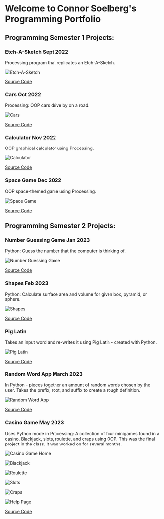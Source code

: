 # Welcome to Connor Soelberg's Programming Portfolio

## Programming Semester 1 Projects:

### Etch-A-Sketch Sept 2022

Processing program that replicates an Etch-A-Sketch.

![Etch-A-Sketch](https://github.com/SlySlinky/ProgrammingPortfolio/blob/gh-pages/images/Etch.png?raw=true)

[Source Code](https://github.com/SlySlinky/ProgrammingPortfolio/tree/gh-pages/src/etch)

### Cars Oct 2022

Processing: OOP cars drive by on a road.

![Cars](https://github.com/SlySlinky/ProgrammingPortfolio/blob/gh-pages/images/cars.png?raw=true)

[Source Code](https://github.com/SlySlinky/ProgrammingPortfolio/tree/gh-pages/src/cars)

### Calculator Nov 2022

OOP graphical calculator using Processing.

![Calculator](https://github.com/SlySlinky/ProgrammingPortfolio/blob/gh-pages/images/calc.png?raw=true)

[Source Code](https://github.com/SlySlinky/ProgrammingPortfolio/tree/gh-pages/src/calc)

### Space Game Dec 2022

OOP space-themed game using Processing.

![Space Game](https://github.com/SlySlinky/ProgrammingPortfolio/blob/gh-pages/images/space.png?raw=true)

[Source Code](https://github.com/SlySlinky/ProgrammingPortfolio/tree/gh-pages/src/space)

## Programming Semester 2 Projects:

### Number Guessing Game Jan 2023

Python: Guess the number that the computer is thinking of.

![Number Guessing Game](https://github.com/SlySlinky/ProgrammingPortfolio/blob/gh-pages/images/number.png?raw=true)

[Source Code](https://github.com/SlySlinky/ProgrammingPortfolio/tree/gh-pages/src/number)

### Shapes Feb 2023

Python: Calculate surface area and volume for given box, pyramid, or sphere.

![Shapes](https://github.com/SlySlinky/ProgrammingPortfolio/blob/gh-pages/images/shapes.png?raw=true)

[Source Code](https://github.com/SlySlinky/ProgrammingPortfolio/tree/gh-pages/src/shapes)

### Pig Latin

Takes an input word and re-writes it using Pig Latin - created with Python.

![Pig Latin](https://github.com/SlySlinky/ProgrammingPortfolio/blob/gh-pages/images/PigLatin.png?raw=true)

[Source Code](https://github.com/SlySlinky/ProgrammingPortfolio/tree/gh-pages/src/pig)

### Random Word App March 2023

In Python - pieces together an amount of random words chosen by the user. Takes the prefix, root, and suffix to create a rough definition.

![Random Word App](https://github.com/SlySlinky/ProgrammingPortfolio/blob/gh-pages/images/RandomWordApp.png?raw=true)

[Source Code](https://github.com/SlySlinky/ProgrammingPortfolio/tree/gh-pages/src/words)

### Casino Game May 2023

Uses Python mode in Processing: A collection of four minigames found in a casino. Blackjack, slots, roulette, and craps using OOP. This was the final project in the class. It was worked on for several months.

![Casino Game Home](https://github.com/SlySlinky/ProgrammingPortfolio/blob/gh-pages/images/CasinoGameHome.png?raw=true)

![Blackjack](https://github.com/SlySlinky/ProgrammingPortfolio/blob/gh-pages/images/Blackjack.png?raw=true)

![Roulette](https://github.com/SlySlinky/ProgrammingPortfolio/blob/gh-pages/images/Roulette.png?raw=true)

![Slots](https://github.com/SlySlinky/ProgrammingPortfolio/blob/gh-pages/images/Slots.png?raw=true)

![Craps](https://github.com/SlySlinky/ProgrammingPortfolio/blob/gh-pages/images/Craps.png?raw=true)

![Help Page](https://github.com/SlySlinky/ProgrammingPortfolio/blob/gh-pages/images/Help.png?raw=true)

[Source Code](https://github.com/SlySlinky/ProgrammingPortfolio/tree/gh-pages/src/casino)
